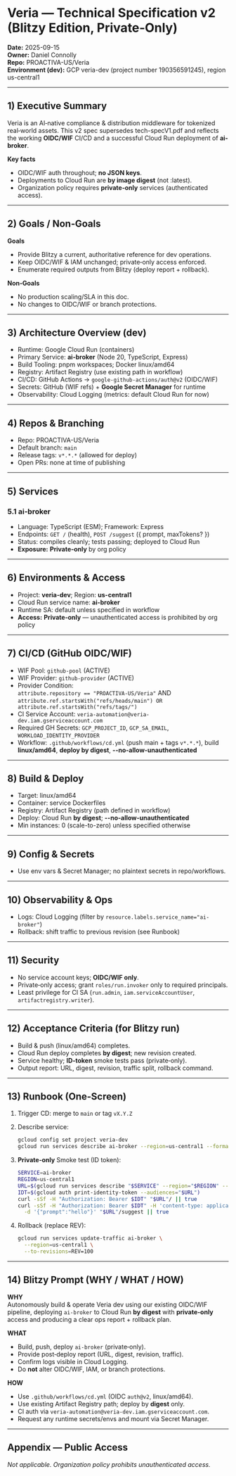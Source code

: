 # Veria — Technical Specification v2 (Blitzy Edition, Private‑Only)
**Date:** 2025-09-15  
**Owner:** Daniel Connolly  
**Repo:** PROACTIVA-US/Veria  
**Environment (dev):** GCP veria-dev (project number 190356591245), region us-central1

---

## 1) Executive Summary
Veria is an AI‑native compliance & distribution middleware for tokenized real‑world assets. This v2 spec supersedes tech-specV1.pdf and reflects the working **OIDC/WIF** CI/CD and a successful Cloud Run deployment of **ai-broker**.

**Key facts**
- OIDC/WIF auth throughout; **no JSON keys**.
- Deployments to Cloud Run are **by image digest** (not :latest).
- Organization policy requires **private‑only** services (authenticated access).

---

## 2) Goals / Non‑Goals
**Goals**
- Provide Blitzy a current, authoritative reference for dev operations.
- Keep OIDC/WIF & IAM unchanged; private‑only access enforced.
- Enumerate required outputs from Blitzy (deploy report + rollback).

**Non‑Goals**
- No production scaling/SLA in this doc.
- No changes to OIDC/WIF or branch protections.

---

## 3) Architecture Overview (dev)
- Runtime: Google Cloud Run (containers)
- Primary Service: **ai-broker** (Node 20, TypeScript, Express)
- Build Tooling: pnpm workspaces; Docker linux/amd64
- Registry: Artifact Registry (use existing path in workflow)
- CI/CD: GitHub Actions → `google-github-actions/auth@v2` (OIDC/WIF)
- Secrets: GitHub (WIF refs) + **Google Secret Manager** for runtime
- Observability: Cloud Logging (metrics: default Cloud Run for now)

---

## 4) Repos & Branching
- Repo: PROACTIVA-US/Veria  
- Default branch: `main`  
- Release tags: `v*.*.*` (allowed for deploy)  
- Open PRs: none at time of publishing

---

## 5) Services
### 5.1 ai‑broker
- Language: TypeScript (ESM); Framework: Express
- Endpoints: `GET /` (health), `POST /suggest` ({ prompt, maxTokens? })
- Status: compiles cleanly; tests passing; deployed to Cloud Run
- **Exposure:** **Private‑only** by org policy

---

## 6) Environments & Access
- Project: **veria-dev**; Region: **us-central1**
- Cloud Run service name: **ai-broker**
- Runtime SA: default unless specified in workflow
- **Access:** **Private‑only** — unauthenticated access is prohibited by org policy

---

## 7) CI/CD (GitHub OIDC/WIF)
- WIF Pool: `github-pool` (ACTIVE)
- WIF Provider: `github-provider` (ACTIVE)
- Provider Condition:  
  `attribute.repository == "PROACTIVA-US/Veria"` AND  
  `attribute.ref.startsWith("refs/heads/main") OR attribute.ref.startsWith("refs/tags/")`
- CI Service Account: `veria-automation@veria-dev.iam.gserviceaccount.com`
- Required GH Secrets: `GCP_PROJECT_ID`, `GCP_SA_EMAIL`, `WORKLOAD_IDENTITY_PROVIDER`
- Workflow: `.github/workflows/cd.yml` (push main + tags `v*.*.*`), build **linux/amd64**, **deploy by digest**, **--no-allow-unauthenticated**

---

## 8) Build & Deploy
- Target: linux/amd64
- Container: service Dockerfiles
- Registry: Artifact Registry (path defined in workflow)
- Deploy: Cloud Run **by digest**; **--no-allow-unauthenticated**
- Min instances: 0 (scale-to-zero) unless specified otherwise

---

## 9) Config & Secrets
- Use env vars & Secret Manager; no plaintext secrets in repo/workflows.

---

## 10) Observability & Ops
- Logs: Cloud Logging (filter by `resource.labels.service_name="ai-broker"`)
- Rollback: shift traffic to previous revision (see Runbook)

---

## 11) Security
- No service account keys; **OIDC/WIF only**.
- Private‑only access; grant `roles/run.invoker` only to required principals.
- Least privilege for CI SA (`run.admin`, `iam.serviceAccountUser`, `artifactregistry.writer`).

---

## 12) Acceptance Criteria (for Blitzy run)
- Build & push (linux/amd64) completes.
- Cloud Run deploy completes **by digest**; new revision created.
- Service healthy; **ID‑token** smoke tests pass (private‑only).
- Output report: URL, digest, revision, traffic split, rollback command.

---

## 13) Runbook (One‑Screen)
1. Trigger CD: merge to `main` or tag `vX.Y.Z`  
2. Describe service:

   ```bash
   gcloud config set project veria-dev
   gcloud run services describe ai-broker --region=us-central1 --format='yaml(status.url,status.traffic)'
   ```
3. **Private‑only** Smoke test (ID token):

   ```bash
   SERVICE=ai-broker
   REGION=us-central1
   URL=$(gcloud run services describe "$SERVICE" --region="$REGION" --format='value(status.url)')
   IDT=$(gcloud auth print-identity-token --audiences="$URL")
   curl -sSf -H "Authorization: Bearer $IDT" "$URL"/ || true
   curl -sSf -H "Authorization: Bearer $IDT" -H 'content-type: application/json' \
     -d '{"prompt":"hello"}' "$URL"/suggest || true
   ```
4. Rollback (replace REV):

   ```bash
   gcloud run services update-traffic ai-broker \
     --region=us-central1 \
     --to-revisions=REV=100
   ```

---

## 14) Blitzy Prompt (WHY / WHAT / HOW)
**WHY**  
Autonomously build & operate Veria dev using our existing OIDC/WIF pipeline, deploying `ai-broker` to Cloud Run **by digest** with **private‑only** access and producing a clear ops report + rollback plan.

**WHAT**  
- Build, push, deploy `ai-broker` (private‑only).  
- Provide post‑deploy report (URL, digest, revision, traffic).  
- Confirm logs visible in Cloud Logging.  
- Do **not** alter OIDC/WIF, IAM, or branch protections.

**HOW**  
- Use `.github/workflows/cd.yml` (OIDC `auth@v2`, linux/amd64).  
- Use existing Artifact Registry path; deploy by **digest** only.  
- CI auth via `veria-automation@veria-dev.iam.gserviceaccount.com`.  
- Request any runtime secrets/envs and mount via Secret Manager.

---

## Appendix — Public Access
_Not applicable. Organization policy prohibits unauthenticated access._
